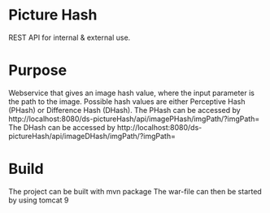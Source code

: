 # Picture Hash

REST API for internal & external use.

# Purpose

Webservice that gives an image hash value, where the input parameter is the path to the image. Possible hash values are 
either Perceptive Hash (PHash) or Difference Hash (DHash). 
The PHash can be accessed by 
http://localhost:8080/ds-pictureHash/api/imagePHash/imgPath/?imgPath=<filepath> 
The DHash can be accessed by 
http://localhost:8080/ds-pictureHash/api/imageDHash/imgPath/?imgPath=<filepath> 

# Build 
The project can be built with 
mvn package
The war-file can then be started by using tomcat 9

